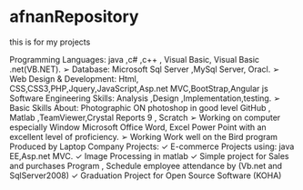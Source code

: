 # afnanRepository
this is for my projects


Programming Languages: java ,c# ,c++ , Visual Basic, Visual Basic .net(VB.NET).
➢ Database: Microsoft Sql Server ,MySql Server, Oracl.
➢ Web Design & Development: Html, CSS,CSS3,PHP,Jquery,JavaScript,Asp.net MVC,BootStrap,Angular js
Software Engineering Skills: Analysis ,Design ,Implementation,testing.
➢ Basic Skills About: Photographic ON photoshop in good level
GitHub , Matlab ,TeamViewer,Crystal Reports 9 , Scratch
➢ Working on computer especially
Window Microsoft Office Word, Excel Power Point with an excellent level of proficiency.
➢ Working Work well on the Bird program Produced by Laptop Company
Projects:
✓ E-commerce Projects using: java EE,Asp.net MVC.
✓ Image Processing in matlab
✓ Simple project for Sales and purchases Program , Schedule employee attendance by (Vb.net and SqlServer2008)
✓ Graduation Project for Open Source Software (KOHA)
